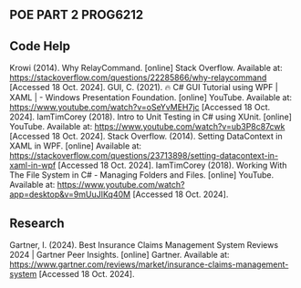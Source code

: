## POE PART 2 PROG6212




























## Code Help

Krowi (2014). Why RelayCommand. [online] Stack Overflow. Available at: https://stackoverflow.com/questions/22285866/why-relaycommand [Accessed 18 Oct. 2024].
GUI, C. (2021). 🔥 C# GUI Tutorial using WPF | XAML | - Windows Presentation Foundation. [online] YouTube. Available at: https://www.youtube.com/watch?v=oSeYvMEH7jc [Accessed 18 Oct. 2024].
IamTimCorey (2018). Intro to Unit Testing in C# using XUnit. [online] YouTube. Available at: https://www.youtube.com/watch?v=ub3P8c87cwk [Accessed 18 Oct. 2024].
Stack Overflow. (2014). Setting DataContext in XAML in WPF. [online] Available at: https://stackoverflow.com/questions/23713898/setting-datacontext-in-xaml-in-wpf [Accessed 18 Oct. 2024].
IamTimCorey (2018). Working With The File System in C# - Managing Folders and Files. [online] YouTube. Available at: https://www.youtube.com/watch?app=desktop&v=9mUuJIKq40M [Accessed 18 Oct. 2024].


## Research
Gartner, I. (2024). Best Insurance Claims Management System Reviews 2024 | Gartner Peer Insights. [online] Gartner. Available at: https://www.gartner.com/reviews/market/insurance-claims-management-system [Accessed 18 Oct. 2024].
